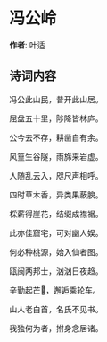 # 冯公岭

**作者**: 叶适

## 诗词内容

冯公此山民，昔开此山居。

屈盘五十里，陟降皆林庐。

公今去不存，耕凿自有余。

风篁生谷隧，雨旆来岩虚。

人随乱云入，咫尺声相呼。

四时草木香，异类果蔌腴。

棌薪得崖花，结缀成襟裾。

此亦佳窟宅，可对幽人娱。

何必种桃源，始入仙者图。

瓯闽两邦士，汹汹日夜趋。

辛勤起芒𪨗，邂逅乘轮车。

山人老白首，名氏不见书。

我独何为者，拊身念居诸。

